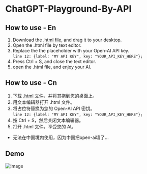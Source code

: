 # ChatGPT-Playground-By-API

## How to use - En

1. Download the [.html file](https://github.com/Henryyy-Hung/Chat-GPT-Localize-CN/archive/refs/heads/main.zip), and drag it to your desktop.
2. Open the .html file by text editor.
3. Replace the the placeholder with your Open-AI API key. <br />`line 12: {label: "MY API KEY", key: "YOUR_API_KEY_HERE"};`
4. Press Ctrl + S, and close the text editor.
5. open the .html file, and enjoy your AI.

## How to use - Cn

1. 下载 [.html 文件](https://github.com/Henryyy-Hung/Chat-GPT-Localize-CN/archive/refs/heads/main.zip)，并将其拖到您的桌面上。
2. 用文本编辑器打开 .html 文件。
3. 将占位符替换为您的 Open-AI API 密钥。 <br />`line 12: {label: "MY API KEY", key: "YOUR_API_KEY_HERE"};`
4. 按 Ctrl + S，然后关闭文本编辑器。
5. 打开 .html 文件，享受您的 AI。

* 无法在中国境内使用，因为中国把open-ai墙了...

## Demo

![image](https://user-images.githubusercontent.com/78750074/235837108-57f2319b-d43a-4fd6-957c-a07939e4e3c8.png)
